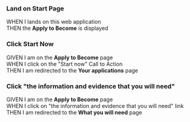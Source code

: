 ### Land on Start Page
WHEN I lands on this web application  
THEN the **Apply to Become** is displayed

### Click Start Now
GIVEN I am on the **Apply to Become** page  
WHEN I click on the "Start now" Call to Action  
THEN I am redirected to the **Your applications** page

### Click "the information and evidence that you will need"
GIVEN I am on the **Apply to Become** page  
WHEN I click on "the information and evidence that you will need" link  
THEN I am redirected to the **What you will need** page
